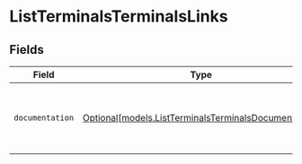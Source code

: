 # ListTerminalsTerminalsLinks


## Fields

| Field                                                                                                    | Type                                                                                                     | Required                                                                                                 | Description                                                                                              |
| -------------------------------------------------------------------------------------------------------- | -------------------------------------------------------------------------------------------------------- | -------------------------------------------------------------------------------------------------------- | -------------------------------------------------------------------------------------------------------- |
| `documentation`                                                                                          | [Optional[models.ListTerminalsTerminalsDocumentation]](../models/listterminalsterminalsdocumentation.md) | :heavy_minus_sign:                                                                                       | The URL to the generic Mollie API error handling guide.                                                  |